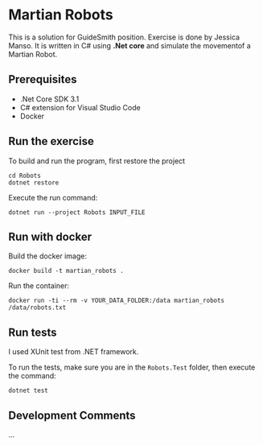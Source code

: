 # Martian Robots

This is a solution for GuideSmith position. Exercise is done by Jessica Manso. It is written in C# using **.Net core** and simulate the movementof a Martian Robot.

## Prerequisites

* .Net Core SDK 3.1
* C# extension for Visual Studio Code
* Docker

## Run the exercise
To build and run the program, first restore the project
```
cd Robots
dotnet restore
```
Execute the run command:
```
dotnet run --project Robots INPUT_FILE
```

## Run with docker

Build the docker image:

```
docker build -t martian_robots .
```

Run the container:

```
docker run -ti --rm -v YOUR_DATA_FOLDER:/data martian_robots /data/robots.txt
```


## Run tests

I used XUnit test from .NET framework.

To run the tests, make sure you are in the `Robots.Test` folder, then execute the command:
```
dotnet test
```

## Development Comments

...